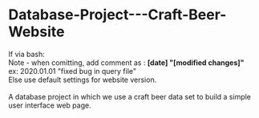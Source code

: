 # Database-Project---Craft-Beer-Website

If via bash:\
Note - when comitting, add comment as : <b>[date] "[modified changes]"</b>\
ex: 2020.01.01 "fixed bug in query file"\
Else use default settings for website version.\
\
A database project in which we use a craft beer data set to build a simple user interface web page.
